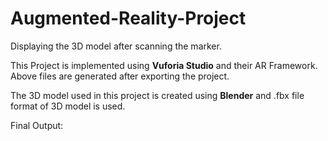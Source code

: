 # Augmented-Reality-Project
Displaying the 3D model after scanning the marker.

This Project is implemented using **Vuforia Studio** and their AR Framework. Above files are generated after exporting the project.

The 3D model used in this project is created using **Blender** and .fbx file format of 3D model is used.

Final Output:

